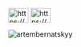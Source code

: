 <p align="left">
<a href="https://linkedin.com/in/https://www.linkedin.com/in/artembernatskyy/" target="blank"><img align="center" src="https://cdn.jsdelivr.net/npm/simple-icons@3.0.1/icons/linkedin.svg" alt="https://www.linkedin.com/in/artembernatskyy/" height="30" width="40" /></a>
<a href="https://stackoverflow.com/users/https://stackoverflow.com/users/5751147/artem-bernatskyi" target="blank"><img align="center" src="https://cdn.jsdelivr.net/npm/simple-icons@3.0.1/icons/stackoverflow.svg" alt="https://stackoverflow.com/users/5751147/artem-bernatskyi" height="30" width="40" /></a>
</p>

<p><img align="left" src="https://github-readme-stats.vercel.app/api/top-langs?username=artembernatskyy&show_icons=true&locale=en&layout=compact" alt="artembernatskyy" /></p>
